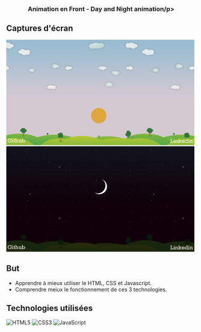 ### <p align="center">Animation en Front - Day and Night animation/p>

## Captures d'écran
 
<img src="/images/screenjour.png" alt="screen jour" width="500px">
<img src="/images/screennuit.png" alt="screen nuit" width="500px">
 
## But
- Apprendre à mieux utiliser le HTML, CSS et Javascript.
- Comprendre meiux le fonctionnement de ces 3 technologies.

## Technologies utilisées

![HTML5](https://img.shields.io/badge/html5-%23E34F26.svg?style=for-the-badge&logo=html5&logoColor=white)
![CSS3](https://img.shields.io/badge/css3-%231572B6.svg?style=for-the-badge&logo=css3&logoColor=white)
![JavaScript](https://img.shields.io/badge/javascript-%23323330.svg?style=for-the-badge&logo=javascript&logoColor=%23F7DF1E)
